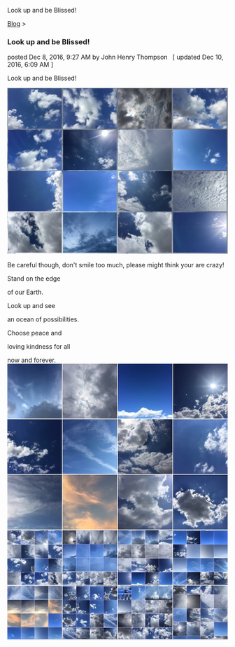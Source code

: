 Look up and be Blissed! 

[Blog](../z-blog-1.html)‎ > ‎

### Look up and be Blissed!

posted Dec 8, 2016, 9:27 AM by John Henry Thompson   \[ updated Dec 10, 2016, 6:09 AM \]

Look up and be Blissed! 

  

[![](../_/rsrc/1481378757348/z-blog-1/lookupandbeblissed/out.jpg)](http://www.johnhenrythompson.com/z-blog-1/lookupandbeblissed/out.jpg?attredirects=0)

  

  

  

  

  

  

  

  

  

  

  

  

  

  

  

  

  

  

  

Be careful though, don't smile too much, please might think your are crazy!

  

  

Stand on the edge

of our Earth.

Look up and see

an ocean of possibilities.

Choose peace and 

loving kindness for all

now and forever.![](../_/rsrc/1481218058264/z-blog-1/lookupandbeblissed/IMG_7778.jpg)

